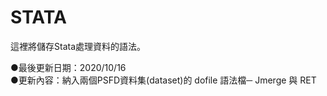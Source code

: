 # STATA

這裡將儲存Stata處理資料的語法。

●最後更新日期：2020/10/16  
●更新內容：納入兩個PSFD資料集(dataset)的 dofile 語法檔─ Jmerge 與 RET
